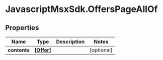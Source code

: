 # JavascriptMsxSdk.OffersPageAllOf

## Properties

Name | Type | Description | Notes
------------ | ------------- | ------------- | -------------
**contents** | [**[Offer]**](Offer.md) |  | [optional] 



